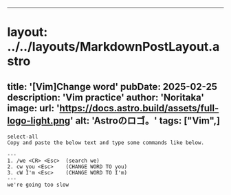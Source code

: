 
---
# layout: ../../layouts/MarkdownPostLayout.astro
title: '[Vim]Change word'
pubDate: 2025-02-25
description: 'Vim practice'
author: 'Noritaka'
image:
    url: 'https://docs.astro.build/assets/full-logo-light.png'
    alt: 'Astroのロゴ。'
tags: ["Vim",]
---

```
select-all
Copy and paste the below text and type some commands like below.

---
1. /we <CR> <Esc>  (search we)
2. cw you <Esc>    (CHANGE WORD TO you)
3. cW I'm <Esc>    (CHANGE WORD TO I'm)
---
we're going too slow
```
